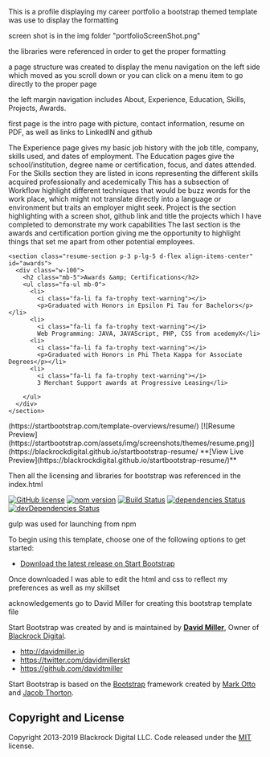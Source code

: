This is a profile displaying my career portfolio 
a bootstrap themed template was use to display the formatting 

screen shot is in the img folder "portfolioScreenShot.png" 

the libraries were referenced in order to get the proper formatting 

a page structure was created to display the menu navigation on the left side which moved as you scroll down or you can click on a menu item to go directly to the proper page 

the left margin navigation includes About, Experience, Education, Skills, Projects, Awards. 

first page is the intro page with picture, contact information, resume on PDF, as well as links to LinkedIN and github

The Experience page gives my basic job history with the job title, company, skills used, and dates of employment. 
The Education pages give the school/institution, degree name or certification, focus, and dates attended. 
For the Skills section they are listed in icons representing the different skills acquired professionally and acedemically
   This has a subsection of Workflow highlight different techniques that would be buzz words for the work place, which might not translate directly into a language or environment but traits an employer might seek. 
Project is the section highlighting with a screen shot, github link and title the projects which I have completed to demonstrate my work capabilities 
The last section is the awards and certification portion giving me the opportunity to highlight things that set me apart from other potential employees. 

   
    <section class="resume-section p-3 p-lg-5 d-flex align-items-center" id="awards">
      <div class="w-100">
        <h2 class="mb-5">Awards &amp; Certifications</h2>
        <ul class="fa-ul mb-0">
          <li>
            <i class="fa-li fa fa-trophy text-warning"></i>
            <p>Graduated with Honors in Epsilon Pi Tau for Bachelors</p></li>
          <li>
            <i class="fa-li fa fa-trophy text-warning"></i>
            Web Programming: JAVA, JAVAScript, PHP, CSS from acedemyX</li>
          <li>
            <i class="fa-li fa fa-trophy text-warning"></i>
            <p>Graduated with Honors in Phi Theta Kappa for Associate Degrees</p></li>
          <li>
            <i class="fa-li fa fa-trophy text-warning"></i>
            3 Merchant Support awards at Progressive Leasing</li>
          
        </ul>
      </div>
    </section>

  </div>

  <!-- Bootstrap core JavaScript -->
  <script src="vendor/jquery/jquery.min.js"></script>
  <script src="vendor/bootstrap/js/bootstrap.bundle.min.js"></script>

  <!-- Plugin JavaScript -->
  <script src="vendor/jquery-easing/jquery.easing.min.js"></script>

  <!-- Custom scripts for this template -->
  <script src="js/resume.min.js"></script>

</body>

</html>
(https://startbootstrap.com/template-overviews/resume/)
[![Resume Preview](https://startbootstrap.com/assets/img/screenshots/themes/resume.png)](https://blackrockdigital.github.io/startbootstrap-resume/
**[View Live Preview](https://blackrockdigital.github.io/startbootstrap-resume/)**

Then all the licensing and libraries for bootstrap was referenced in the index.html

[![GitHub license](https://img.shields.io/badge/license-MIT-blue.svg)](https://raw.githubusercontent.com/BlackrockDigital/startbootstrap-resume/master/LICENSE)
[![npm version](https://img.shields.io/npm/v/startbootstrap-resume.svg)](https://www.npmjs.com/package/startbootstrap-resume)
[![Build Status](https://travis-ci.org/BlackrockDigital/startbootstrap-resume.svg?branch=master)](https://travis-ci.org/BlackrockDigital/startbootstrap-resume)
[![dependencies Status](https://david-dm.org/BlackrockDigital/startbootstrap-resume/status.svg)](https://david-dm.org/BlackrockDigital/startbootstrap-resume)
[![devDependencies Status](https://david-dm.org/BlackrockDigital/startbootstrap-resume/dev-status.svg)](https://david-dm.org/BlackrockDigital/startbootstrap-resume?type=dev)

gulp was used for launching from npm 

To begin using this template, choose one of the following options to get started:
* [Download the latest release on Start Bootstrap](https://startbootstrap.com/template-overviews/resume/)

Once downloaded I was able to edit the html and css to reflect my preferences as well as my skillset 

acknowledgements go to David Miller for creating this bootstrap template file 

Start Bootstrap was created by and is maintained by **[David Miller](http://davidmiller.io/)**, Owner of [Blackrock Digital](http://blackrockdigital.io/).

* http://davidmiller.io
* https://twitter.com/davidmillerskt
* https://github.com/davidtmiller

Start Bootstrap is based on the [Bootstrap](http://getbootstrap.com/) framework created by [Mark Otto](https://twitter.com/mdo) and [Jacob Thorton](https://twitter.com/fat).

## Copyright and License

Copyright 2013-2019 Blackrock Digital LLC. Code released under the [MIT](https://github.com/BlackrockDigital/startbootstrap-resume/blob/gh-pages/LICENSE) license.
